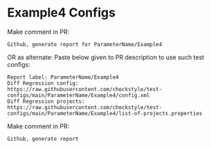 # Example4 Configs
Make comment in PR:
```
Github, generate report for ParameterName/Example4
```
OR as alternate:
Paste below given to PR description to use such test configs:
```
Report label: ParameterName/Example4
Diff Regression config: https://raw.githubusercontent.com/checkstyle/test-configs/main/ParameterName/Example4/config.xml
Diff Regression projects: https://raw.githubusercontent.com/checkstyle/test-configs/main/ParameterName/Example4/list-of-projects.properties
```
Make comment in PR:
```
Github, generate report
```
